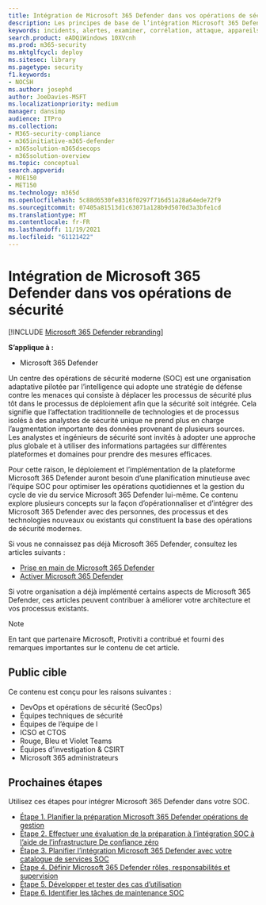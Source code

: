 ```yaml
---
title: Intégration de Microsoft 365 Defender dans vos opérations de sécurité
description: Les principes de base de l’intégration Microsoft 365 Defender vos opérations de sécurité.
keywords: incidents, alertes, examiner, corrélation, attaque, appareils, utilisateurs, identités, identité, boîte aux lettres, e-mail, 365, microsoft, m365, réponse aux incidents, cyber-attaque, secops, opérations de sécurité, soc
search.product: eADQiWindows 10XVcnh
ms.prod: m365-security
ms.mktglfcycl: deploy
ms.sitesec: library
ms.pagetype: security
f1.keywords:
- NOCSH
ms.author: josephd
author: JoeDavies-MSFT
ms.localizationpriority: medium
manager: dansimp
audience: ITPro
ms.collection:
- M365-security-compliance
- m365initiative-m365-defender
- m365solution-m365dsecops
- m365solution-overview
ms.topic: conceptual
search.appverid:
- MOE150
- MET150
ms.technology: m365d
ms.openlocfilehash: 5c88d6530fe8316f0297f716d51a28a64ede72f9
ms.sourcegitcommit: 07405a81513d1c63071a128b9d5070d3a3bfe1cd
ms.translationtype: MT
ms.contentlocale: fr-FR
ms.lasthandoff: 11/19/2021
ms.locfileid: "61121422"
---
```

# <a name="integrating-microsoft-365-defender-into-your-security-operations"></a>Intégration de Microsoft 365 Defender dans vos opérations de sécurité

[!INCLUDE [Microsoft 365 Defender rebranding](../includes/microsoft-defender.md)]

**S’applique à :**
- Microsoft 365 Defender

Un centre des opérations de sécurité moderne (SOC) est une organisation adaptative pilotée par l’intelligence qui adopte une stratégie de défense contre les menaces qui consiste à déplacer les processus de sécurité plus tôt dans le processus de déploiement afin que la sécurité soit intégrée. Cela signifie que l’affectation traditionnelle de technologies et de processus isolés à des analystes de sécurité unique ne prend plus en charge l’augmentation importante des données provenant de plusieurs sources. Les analystes et ingénieurs de sécurité sont invités à adopter une approche plus globale et à utiliser des informations partagées sur différentes plateformes et domaines pour prendre des mesures efficaces.

Pour cette raison, le déploiement et l’implémentation de la plateforme Microsoft 365 Defender auront besoin d’une planification minutieuse avec l’équipe SOC pour optimiser les opérations quotidiennes et la gestion du cycle de vie du service Microsoft 365 Defender lui-même. Ce contenu explore plusieurs concepts sur la façon d’opérationnaliser et d’intégrer des Microsoft 365 Defender avec des personnes, des processus et des technologies nouveaux ou existants qui constituent la base des opérations de sécurité modernes.

Si vous ne connaissez pas déjà Microsoft 365 Defender, consultez les articles suivants :

- [Prise en main de Microsoft 365 Defender](get-started.md)
- [Activer Microsoft 365 Defender](m365d-enable.md)

Si votre organisation a déjà implémenté certains aspects de Microsoft 365 Defender, ces articles peuvent contribuer à améliorer votre architecture et vos processus existants.

>[!Note]
>En tant que partenaire Microsoft, Protiviti a contribué et fourni des remarques importantes sur le contenu de cet article.
>

## <a name="target-audience"></a>Public cible

Ce contenu est conçu pour les raisons suivantes :

- DevOps et opérations de sécurité (SecOps)
- Équipes techniques de sécurité
- Équipes de l’équipe de l
- ICSO et CTOS
- Rouge, Bleu et Violet Teams
- Équipes d’investigation & CSIRT
- Microsoft 365 administrateurs

## <a name="next-steps"></a>Prochaines étapes

Utilisez ces étapes pour intégrer Microsoft 365 Defender dans votre SOC.

- [Étape 1. Planifier la préparation Microsoft 365 Defender opérations de gestion](integrate-microsoft-365-defender-secops-plan.md)
- [Étape 2. Effectuer une évaluation de la préparation à l’intégration SOC à l’aide de l’infrastructure De confiance zéro](integrate-microsoft-365-defender-secops-readiness.md)
- [Étape 3. Planifier l’intégration Microsoft 365 Defender avec votre catalogue de services SOC](integrate-microsoft-365-defender-secops-services.md)
- [Étape 4. Définir Microsoft 365 Defender rôles, responsabilités et supervision](integrate-microsoft-365-defender-secops-roles.md)
- [Étape 5. Développer et tester des cas d’utilisation](integrate-microsoft-365-defender-secops-use-cases.md)
- [Étape 6. Identifier les tâches de maintenance SOC](integrate-microsoft-365-defender-secops-tasks.md)



